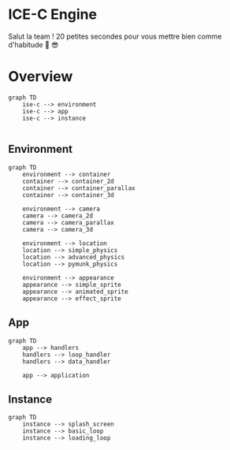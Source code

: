 # ICE-C Engine

Salut la team ! 20 petites secondes pour vous mettre bien comme d'habitude 🤙 😎

# Overview
```mermaid
graph TD
    ise-c --> environment
    ise-c --> app
    ise-c --> instance
    
```

## Environment
```mermaid
graph TD
    environment --> container
    container --> container_2d
    container --> container_parallax
    container --> container_3d
    
    environment --> camera
    camera --> camera_2d
    camera --> camera_parallax
    camera --> camera_3d
    
    environment --> location
    location --> simple_physics
    location --> advanced_physics
    location --> pymunk_physics
    
    environment --> appearance
    appearance --> simple_sprite
    appearance --> animated_sprite
    appearance --> effect_sprite
```

## App
```mermaid
graph TD
    app --> handlers
    handlers --> loop_handler
    handlers --> data_handler
    
    app --> application
```

## Instance
```mermaid
graph TD
    instance --> splash_screen
    instance --> basic_loop
    instance --> loading_loop
```
